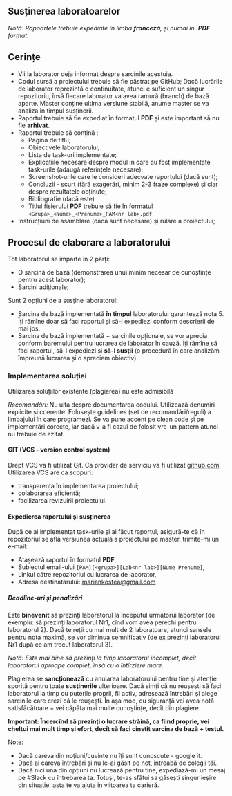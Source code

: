 ## Susținerea laboratoarelor

*Notă: Rapoartele trebuie expediate în limba **franceză**, și numai in **.PDF** format.*

## Cerințe

- Vii la laborator deja informat despre sarcinile acestuia.
- Codul sursă a proiectului trebuie să fie păstrat pe GitHub;
Dacă lucrările de laborator reprezintă o continuitate,
atunci e suficient un singur repozitoriu, însă fiecare laborator va avea ramură (branch) de bază aparte. Master conține ultima versiune stabilă, anume master se va analiza în timpul susținerii.
- Raportul trebuie să fie expediat în formatul **PDF** și este important să nu fie **arhivat**.
- Raportul trebuie să conțină :
    - Pagina de titlu;
    - Obiectivele laboratorului;
    - Lista de task-uri implementate;
    - Explicațiile necesare despre modul in care au fost implementate task-urile (adaugă referințele necesare);
    - Screenshot-urile care le consideri adecvate raportului (dacă sunt);
    - Concluzii - scurt (fără exagerări, minim 2-3 fraze complexe) și clar despre rezultatele obținute;
    - Bibliografie (dacă este)
    - Titlul fisierului **PDF** trebuie să fie în formatul
    `<Grupa>_<Nume>_<Prenume>_PAM<nr lab>.pdf`
- Instrucțiuni de asamblare (dacă sunt necesare) și rulare a proiectului;

## Procesul de elaborare a laboratorului

Tot laboratorul se împarte în 2 părți:
- O sarcină de bază (demonstrarea unui minim necesar de cunoștințe pentru acest laborator);
- Sarcini adiționale;

Sunt 2 opțiuni de a susține laboratorul:
- Sarcina de bază implementată **în timpul** laboratorului garantează nota 5. Îți rămîne doar să faci raportul și să-l expediezi conform descrierii de mai jos.
- Sarcina de bază implementată + sarcinile opționale,
se vor aprecia conform baremului pentru lucrarea de laborator în cauză.
Îți rămîne să faci raportul, să-l expediezi și **să-l susții** (o procedură în care analizăm împreună lucrarea și o apreciem obiectiv).

### Implementarea soluției
Utilizarea soluțiilor existente (plagierea) nu este admisibilă

*Recomandări:*
Nu uita despre documentarea codului. Utilizează denumiri explicite și coerente. Folosește guidelines (set de recomandări/reguli) a limbajului în care programezi. Se va pune accent pe clean code și pe implementări corecte, iar dacă v-a fi cazul de folosit vre-un pattern atunci nu trebuie de ezitat.

#### GIT (VCS - version control system)
Drept VCS va fi utilizat Git. Ca provider de serviciu va fi utilizat [github.com](https://github.com)
Utilizarea VCS are ca scopuri:
- transparența în implementarea proiectului;
- colaborarea eficientă;
- facilizarea revizuirii proiectului.

#### Expedierea raportului și susținerea
După ce ai implementat task-urile și ai făcut raportul, asigură-te că în repozitoriul se află versiunea actuală a proiectului pe master, trimite-mi un e-mail:
- Atașează raportul în formatul **PDF**,
- Subiectul email-ului `[PAM][<grupa>][Lab<nr lab>][Nume Prenume]`,
- Linkul către repozitoriul cu lucrarea de laborator,
- Adresa destinatarului: [mariankostea@gmail.com](mailto:mariankostea@gmail.com.com)

##### Deadline-uri și penalizări
Este **binevenit** să prezinți laboratorul la începutul următorui laborator
(de exemplu: să prezinți laboratorul Nr1, cînd vom avea perechi pentru laboratorul 2).
Dacă te reții cu mai mult de 2 laboratoare, atunci șansele pentru nota maximă,
se vor diminua semnificativ (de ex prezinți laboratorul Nr1 după ce am trecut laboratorul 3).

*Notă: Este mai bine să prezinți la timp laboratorul incomplet, decît laboratorul aproape complet,
însă cu o întîrziere mare.*

Plagierea se **sancționează** cu anularea laboratorului pentru tine și atenție
sporită pentru toate **susținerile** ulterioare.
Dacă simți că nu reușești să faci laboratorul la timp cu puterile proprii,
fii activ, adresează întrebări și alege sarcinile care crezi că le reușești.
În așa mod, cu siguranță vei avea notă satisfăcătoare + vei căpăta mai multe cunoștințe,
decît din plagiere.

**Important: Încercînd să prezinți o lucrare străină, ca fiind proprie,
vei cheltui mai mult timp și efort, decît să faci cinstit sarcina de bază + testul.**

Note:
- Dacă careva din noțiuni/cuvinte nu îți sunt cunoscute - google it.
- Dacă ai careva întrebări și nu le-ai găsit pe net, întreabă de colegii tăi.
- Dacă nici una din opțiuni nu lucrează pentru tine, expediază-mi un mesaj pe #Slack cu întrebarea ta. Totuși, te-aș sfătui sa găsești singur ieșire din situație, asta te va ajuta in viitoarea ta carieră.
